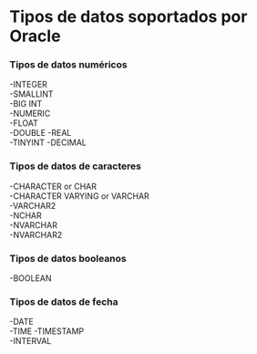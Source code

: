 # Tipos de datos soportados por Oracle

### Tipos de datos numéricos

-INTEGER   
-SMALLINT  
-BIG INT  
-NUMERIC  
-FLOAT  
-DOUBLE
-REAL  
-TINYINT
-DECIMAL

### Tipos de datos de caracteres

-CHARACTER or CHAR   
-CHARACTER VARYING or VARCHAR  
-VARCHAR2  
-NCHAR   
-NVARCHAR  
-NVARCHAR2

### Tipos de datos booleanos

-BOOLEAN

### Tipos de datos de fecha

-DATE  
-TIME
-TIMESTAMP  
-INTERVAL
